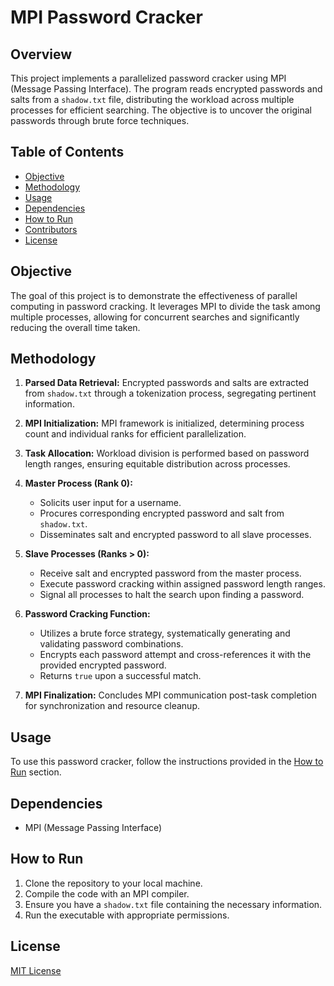 # MPI Password Cracker

## Overview

This project implements a parallelized password cracker using MPI (Message Passing Interface). The program reads encrypted passwords and salts from a `shadow.txt` file, distributing the workload across multiple processes for efficient searching. The objective is to uncover the original passwords through brute force techniques.

## Table of Contents

- [Objective](#objective)
- [Methodology](#methodology)
- [Usage](#usage)
- [Dependencies](#dependencies)
- [How to Run](#how-to-run)
- [Contributors](#contributors)
- [License](#license)

## Objective

The goal of this project is to demonstrate the effectiveness of parallel computing in password cracking. It leverages MPI to divide the task among multiple processes, allowing for concurrent searches and significantly reducing the overall time taken.

## Methodology

1. **Parsed Data Retrieval:**
   Encrypted passwords and salts are extracted from `shadow.txt` through a tokenization process, segregating pertinent information.

2. **MPI Initialization:**
   MPI framework is initialized, determining process count and individual ranks for efficient parallelization.

3. **Task Allocation:**
   Workload division is performed based on password length ranges, ensuring equitable distribution across processes.

4. **Master Process (Rank 0):**
   - Solicits user input for a username.
   - Procures corresponding encrypted password and salt from `shadow.txt`.
   - Disseminates salt and encrypted password to all slave processes.

5. **Slave Processes (Ranks > 0):**
   - Receive salt and encrypted password from the master process.
   - Execute password cracking within assigned password length ranges.
   - Signal all processes to halt the search upon finding a password.

6. **Password Cracking Function:**
   - Utilizes a brute force strategy, systematically generating and validating password combinations.
   - Encrypts each password attempt and cross-references it with the provided encrypted password.
   - Returns `true` upon a successful match.

7. **MPI Finalization:**
   Concludes MPI communication post-task completion for synchronization and resource cleanup.

## Usage

To use this password cracker, follow the instructions provided in the [How to Run](#how-to-run) section.

## Dependencies

- MPI (Message Passing Interface)

## How to Run

1. Clone the repository to your local machine.
2. Compile the code with an MPI compiler.
3. Ensure you have a `shadow.txt` file containing the necessary information.
4. Run the executable with appropriate permissions.


## License

[MIT License](LICENSE)
